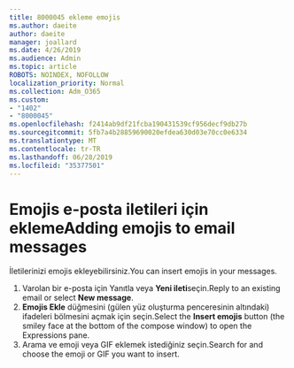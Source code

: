 ```yaml
---
title: 8000045 ekleme emojis
ms.author: daeite
author: daeite
manager: joallard
ms.date: 4/26/2019
ms.audience: Admin
ms.topic: article
ROBOTS: NOINDEX, NOFOLLOW
localization_priority: Normal
ms.collection: Adm_O365
ms.custom:
- "1402"
- "8000045"
ms.openlocfilehash: f2414ab9df21fcba190431539cf956decf9db27b
ms.sourcegitcommit: 5fb7a4b28859690020efdea630d03e70cc0e6334
ms.translationtype: MT
ms.contentlocale: tr-TR
ms.lasthandoff: 06/28/2019
ms.locfileid: "35377501"
---
```

# <a name="adding-emojis-to-email-messages"></a><span data-ttu-id="e5b0b-102">Emojis e-posta iletileri için ekleme</span><span class="sxs-lookup"><span data-stu-id="e5b0b-102">Adding emojis to email messages</span></span>

<span data-ttu-id="e5b0b-103">İletilerinizi emojis ekleyebilirsiniz.</span><span class="sxs-lookup"><span data-stu-id="e5b0b-103">You can insert emojis in your messages.</span></span>

1. <span data-ttu-id="e5b0b-104">Varolan bir e-posta için Yanıtla veya **Yeni ileti**seçin.</span><span class="sxs-lookup"><span data-stu-id="e5b0b-104">Reply to an existing email or select **New message**.</span></span>
1. <span data-ttu-id="e5b0b-105">**Emojis Ekle** düğmesini (gülen yüz oluşturma penceresinin altındaki) ifadeleri bölmesini açmak için seçin.</span><span class="sxs-lookup"><span data-stu-id="e5b0b-105">Select the **Insert emojis** button (the smiley face at the bottom of the compose window) to open the Expressions pane.</span></span>
1. <span data-ttu-id="e5b0b-106">Arama ve emoji veya GIF eklemek istediğiniz seçin.</span><span class="sxs-lookup"><span data-stu-id="e5b0b-106">Search for and choose the emoji or GIF you want to insert.</span></span>